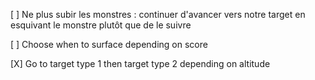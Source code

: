 [ ] Ne plus subir les monstres : continuer d'avancer vers notre target en esquivant le monstre plutôt que de le suivre

[ ] Choose when to surface depending on score

[X] Go to target type 1 then target type 2 depending on altitude